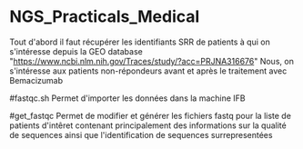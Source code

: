 # NGS_Practicals_Medical

Tout d'abord il faut récupérer les identifiants SRR de patients à qui on s'intéresse depuis la GEO database "https://www.ncbi.nlm.nih.gov/Traces/study/?acc=PRJNA316676"
Nous, on s'intéresse aux patients non-répondeurs avant et après le traitement avec Bemacizumab

#fastqc.sh
Permet d'importer les données dans la machine IFB

#get_fastqc
Permet de modifier et générer les fichiers fastq pour la liste de patients d'intêret contenant principalement des informations sur la qualité de sequences ainsi que l'identification de sequences surrepresentées  

